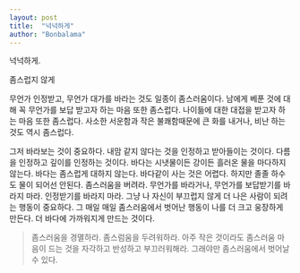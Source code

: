 ```yaml
---
layout: post
title:  "넉넉하게"
author: "Bonbalama"
---
```


넉넉하게.

좀스럽지 않게

무언가 인정받고, 무언가 대가를 바라는 것도 일종이 좀스러움이다. 남에게 베푼 것에 대해 꼭 무언가를 보답 받고자 하는 마음 또한 좀스럽다. 나이듦에 대한 대접을 받고자 하는 마음 또한 좀스럽다. 사소한 서운함과 작은 불쾌함때문에 큰 화를 내거나, 비난 하는 것도 역시 좀스럽다. 

그저 바라보는 것이 중요하다. 내맘 같지 않다는 것을 인정하고 받아들이는 것이다. 다름을 인정하고 깊이를 인정하는 것이다. 바다는 시냇물이든 강이든 흘러온 물을 마다하지 않는다. 바다는 좀스럽게 대하지 않는다. 바다같이 사는 것은 어렵다. 하지만 졸졸 하수도 물이 되어선 안된다. 좀스러움을 버려라. 무언가를 바라거나, 무언가를 보답받기를 바라지 마라. 인정받기를 바라지 마라. 그냥 나 자신이 부끄럽지 않게 더 나은 사람이 되려는 행동이 중요하다. 그 매일 매일 좀스러움에서 벗어난 행동이 나를 더 크고 웅장하게 만든다. 더 바다에 가까워지게 만드는 것이다. 

> 좀스러움을 경멸하라. 좀스럼움을 두려워하라. 아주 작은 것이라도 좀스러움 마음이 드는 것을 자각하고 반성하고 부끄러워해라. 그래야만 좀스러움에서 벗어날 수 있다. 

